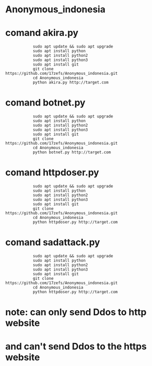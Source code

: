 # Anonymous_indonesia

# comand akira.py
                
                sudo apt update && sudo apt upgrade
                sudo apt install python
                sudo apt install python2
                sudo apt install python3
                sudo apt install git 
                git clone https://github.com/17zefs/Anonymous_indonesia.git
                cd Anonymous_indonesia
                python akira.py http://target.com
                
               
# comand botnet.py

                sudo apt update && sudo apt upgrade
                sudo apt install python
                sudo apt install python2
                sudo apt install python3
                sudo apt install git 
                git clone https://github.com/17zefs/Anonymous_indonesia.git
                cd Anonymous_indonesia
                python botnet.py http://target.com
                
                
# comand httpdoser.py

                sudo apt update && sudo apt upgrade
                sudo apt install python
                sudo apt install python2
                sudo apt install python3
                sudo apt install git 
                git clone https://github.com/17zefs/Anonymous_indonesia.git
                cd Anonymous_indonesia
                python httpdoser.py http://target.com
                
                
# comand sadattack.py

                sudo apt update && sudo apt upgrade
                sudo apt install python
                sudo apt install python2
                sudo apt install python3
                sudo apt install git 
                git clone https://github.com/17zefs/Anonymous_indonesia.git
                cd Anonymous_indonesia
                python httpdoser.py http://target.com
                
                
# note: can only send Ddos to http website
#       and can't send Ddos to the https website

